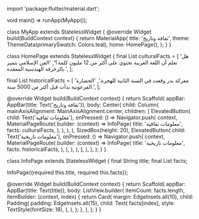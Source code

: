 import 'package:flutter/material.dart';

void main() => runApp(MyApp());

class MyApp extends StatelessWidget {
  @override
  Widget build(BuildContext context) {
    return MaterialApp(
      title: 'ثقافة وتاريخ',
      theme: ThemeData(primarySwatch: Colors.teal),
      home: HomePage(),
    );
  }
}

class HomePage extends StatelessWidget {
  final List<String> culturalFacts = [
    'هل تعلم أن اللغة العربية تحتوي على أكثر من 12 مليون كلمة؟',
    'الفن الإسلامي يتميز بالزخرفة الهندسية المعقدة.',
  ];

  final List<String> historicalFacts = [
    'معركة بدر وقعت في السنة الثانية للهجرة.',
    'الحضارة الفرعونية بدأت قبل أكثر من 5000 سنة.',
  ];

  @override
  Widget build(BuildContext context) {
    return Scaffold(
      appBar: AppBar(title: Text('ثقافة وتاريخ')),
      body: Center(
        child: Column(
          mainAxisAlignment: MainAxisAlignment.center,
          children: [
            ElevatedButton(
              child: Text('معلومات ثقافية'),
              onPressed: () => Navigator.push(
                context,
                MaterialPageRoute(
                  builder: (context) => InfoPage(
                    title: 'معلومات ثقافية',
                    facts: culturalFacts,
                  ),
                ),
              ),
            ),
            SizedBox(height: 20),
            ElevatedButton(
              child: Text('معلومات تاريخية'),
              onPressed: () => Navigator.push(
                context,
                MaterialPageRoute(
                  builder: (context) => InfoPage(
                    title: 'معلومات تاريخية',
                    facts: historicalFacts,
                  ),
                ),
              ),
            ),
          ],
        ),
      ),
    );
  }
}

class InfoPage extends StatelessWidget {
  final String title;
  final List<String> facts;

  InfoPage({required this.title, required this.facts});

  @override
  Widget build(BuildContext context) {
    return Scaffold(
      appBar: AppBar(title: Text(title)),
      body: ListView.builder(
        itemCount: facts.length,
        itemBuilder: (context, index) {
          return Card(
            margin: EdgeInsets.all(10),
            child: Padding(
              padding: EdgeInsets.all(15),
              child: Text(
                facts[index],
                style: TextStyle(fontSize: 18),
              ),
            ),
          );
        },
      ),
    );
  }
}
